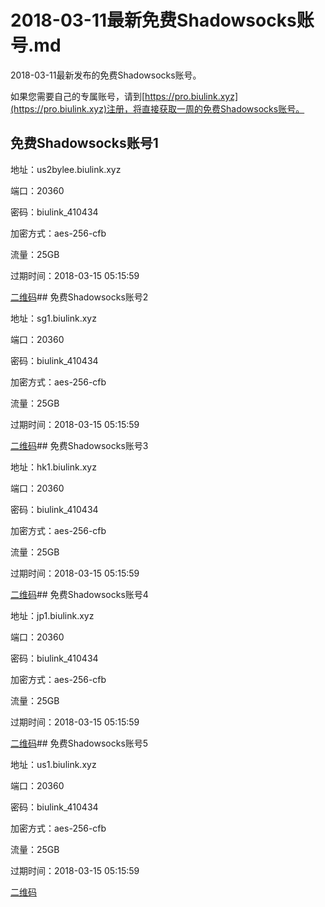 # 2018-03-11最新免费Shadowsocks账号.md

2018-03-11最新发布的免费Shadowsocks账号。

如果您需要自己的专属账号，请到[https://pro.biulink.xyz](https://pro.biulink.xyz)注册，将直接获取一周的免费Shadowsocks账号。

## 免费Shadowsocks账号1

地址：us2bylee.biulink.xyz

端口：20360

密码：biulink_410434

加密方式：aes-256-cfb

流量：25GB

过期时间：2018-03-15 05:15:59

[二维码](qrcode/31d9c578-8e64-4e9f-8441-3c185780a5b3.png)## 免费Shadowsocks账号2

地址：sg1.biulink.xyz

端口：20360

密码：biulink_410434

加密方式：aes-256-cfb

流量：25GB

过期时间：2018-03-15 05:15:59

[二维码](qrcode/04f4e172-c0da-4a1b-8a01-cdbbebb8dfa6.png)## 免费Shadowsocks账号3

地址：hk1.biulink.xyz

端口：20360

密码：biulink_410434

加密方式：aes-256-cfb

流量：25GB

过期时间：2018-03-15 05:15:59

[二维码](qrcode/246c1fa2-05bc-4c46-8a19-88781ef7d5ef.png)## 免费Shadowsocks账号4

地址：jp1.biulink.xyz

端口：20360

密码：biulink_410434

加密方式：aes-256-cfb

流量：25GB

过期时间：2018-03-15 05:15:59

[二维码](qrcode/8bd7ca26-5e34-4920-97f3-200337ad041a.png)## 免费Shadowsocks账号5

地址：us1.biulink.xyz

端口：20360

密码：biulink_410434

加密方式：aes-256-cfb

流量：25GB

过期时间：2018-03-15 05:15:59

[二维码](qrcode/3dcd828a-8ad6-40ee-a574-b51681ff2293.png)
